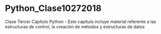 # Python_Clase10272018
Clase Tercer Capítulo Python - Este capítulo incluye material referente a las estructuras de control, la creación de métodos y estructuras de datos
